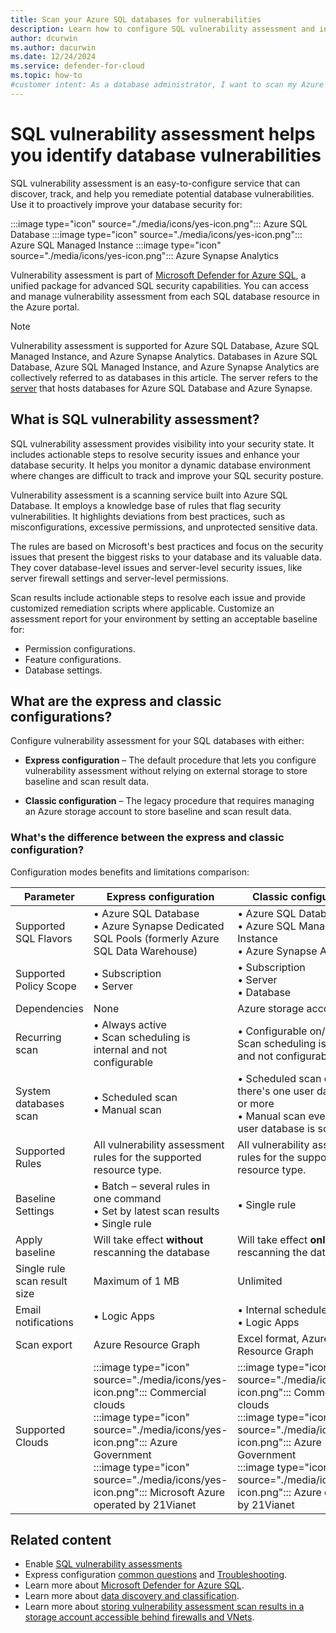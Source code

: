```yaml
---
title: Scan your Azure SQL databases for vulnerabilities
description: Learn how to configure SQL vulnerability assessment and interpret the reports on Azure SQL Database, Azure SQL Managed Instance, and Synapse Analytics.
author: dcurwin
ms.author: dacurwin
ms.date: 12/24/2024
ms.service: defender-for-cloud
ms.topic: how-to
#customer intent: As a database administrator, I want to scan my Azure SQL databases for vulnerabilities so that I can improve security.
---
```


# SQL vulnerability assessment helps you identify database vulnerabilities

SQL vulnerability assessment is an easy-to-configure service that can discover, track, and help you remediate potential database vulnerabilities. Use it to proactively improve your database security for:

:::image type="icon" source="./media/icons/yes-icon.png"::: Azure SQL Database
:::image type="icon" source="./media/icons/yes-icon.png"::: Azure SQL Managed Instance
:::image type="icon" source="./media/icons/yes-icon.png"::: Azure Synapse Analytics

Vulnerability assessment is part of [Microsoft Defender for Azure SQL](defender-for-sql-introduction.md), a unified package for advanced SQL security capabilities. You can access and manage vulnerability assessment from each SQL database resource in the Azure portal.

> [!NOTE]
> Vulnerability assessment is supported for Azure SQL Database, Azure SQL Managed Instance, and Azure Synapse Analytics. Databases in Azure SQL Database, Azure SQL Managed Instance, and Azure Synapse Analytics are collectively referred to as databases in this article. The server refers to the [server](/azure/azure-sql/database/logical-servers) that hosts databases for Azure SQL Database and Azure Synapse.

## What is SQL vulnerability assessment?

SQL vulnerability assessment provides visibility into your security state. It includes actionable steps to resolve security issues and enhance your database security. It helps you monitor a dynamic database environment where changes are difficult to track and improve your SQL security posture.

Vulnerability assessment is a scanning service built into Azure SQL Database. It employs a knowledge base of rules that flag security vulnerabilities. It highlights deviations from best practices, such as misconfigurations, excessive permissions, and unprotected sensitive data.

The rules are based on Microsoft's best practices and focus on the security issues that present the biggest risks to your database and its valuable data. They cover database-level issues and server-level security issues, like server firewall settings and server-level permissions.

Scan results include actionable steps to resolve each issue and provide customized remediation scripts where applicable. Customize an assessment report for your environment by setting an acceptable baseline for:

- Permission configurations.
- Feature configurations.
- Database settings.

## What are the express and classic configurations?

Configure vulnerability assessment for your SQL databases with either:

- **Express configuration** – The default procedure that lets you configure vulnerability assessment without relying on external storage to store baseline and scan result data.

- **Classic configuration** – The legacy procedure that requires managing an Azure storage account to store baseline and scan result data.

### What's the difference between the express and classic configuration?

Configuration modes benefits and limitations comparison:

| Parameter | Express configuration | Classic configuration |
|--|--|--|
| Supported SQL Flavors | • Azure SQL Database<br>• Azure Synapse Dedicated SQL Pools (formerly Azure SQL Data Warehouse) | • Azure SQL Database<br>• Azure SQL Managed Instance<br>• Azure Synapse Analytics |
| Supported Policy Scope | • Subscription<br>• Server | • Subscription<br>• Server<br>• Database |
| Dependencies | None | Azure storage account |
| Recurring scan | • Always active<br>• Scan scheduling is internal and not configurable | • Configurable on/off<br>Scan scheduling is internal and not configurable |
| System databases scan | • Scheduled scan<br>• Manual scan | • Scheduled scan only if there's one user database or more<br>• Manual scan every time a user database is scanned |
| Supported Rules | All vulnerability assessment rules for the supported resource type. | All vulnerability assessment rules for the supported resource type. |
| Baseline Settings | • Batch – several rules in one command<br>• Set by latest scan results<br>• Single rule | • Single rule |
| Apply baseline | Will take effect **without** rescanning the database | Will take effect **only after** rescanning the database |
| Single rule scan result size | Maximum of 1 MB | Unlimited |
| Email notifications | • Logic Apps | • Internal scheduler<br>• Logic Apps |
| Scan export | Azure Resource Graph | Excel format, Azure Resource Graph |
| Supported Clouds | :::image type="icon" source="./media/icons/yes-icon.png"::: Commercial clouds<br>:::image type="icon" source="./media/icons/yes-icon.png"::: Azure Government<br>:::image type="icon" source="./media/icons/yes-icon.png"::: Microsoft Azure operated by 21Vianet | :::image type="icon" source="./media/icons/yes-icon.png"::: Commercial clouds<br>:::image type="icon" source="./media/icons/yes-icon.png"::: Azure Government<br>:::image type="icon" source="./media/icons/yes-icon.png"::: Azure operated by 21Vianet |

## Related content

- Enable [SQL vulnerability assessments](sql-azure-vulnerability-assessment-enable.md)
- Express configuration [common questions](faq-defender-for-databases.yml) and [Troubleshooting](sql-azure-vulnerability-assessment-manage.md?tabs=express#troubleshooting).
- Learn more about [Microsoft Defender for Azure SQL](defender-for-sql-introduction.md).
- Learn more about [data discovery and classification](/azure/azure-sql/database/data-discovery-and-classification-overview).
- Learn more about [storing vulnerability assessment scan results in a storage account accessible behind firewalls and VNets](/azure/azure-sql/database/sql-database-vulnerability-assessment-storage).
